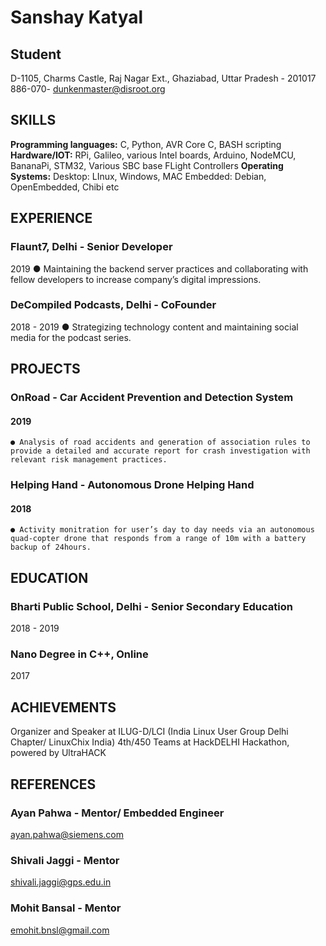 # Sanshay Katyal

## Student

D-1105, Charms Castle, Raj Nagar Ext.,
Ghaziabad, Uttar Pradesh - 201017
886-070-
dunkenmaster@disroot.org

## SKILLS

**Programming languages:**  C, Python, AVR Core C, BASH scripting
**Hardware/IOT:**  RPi, Galileo, various Intel boards, Arduino, NodeMCU,
BananaPi, STM32, Various SBC base FLight Controllers
**Operating Systems:** Desktop: LInux, Windows, MAC
Embedded: Debian, OpenEmbedded, Chibi etc

## EXPERIENCE

### Flaunt7, Delhi  - Senior Developer

2019 
● Maintaining the backend server practices and collaborating with fellow
developers to increase company’s digital impressions.

### DeCompiled Podcasts, Delhi  - CoFounder

2018 - 2019
● Strategizing technology content and maintaining social media for the
podcast series.

## PROJECTS

### OnRoad - Car Accident Prevention and Detection System

#### 2019 

```
● Analysis of road accidents and generation of association rules to
provide a detailed and accurate report for crash investigation with
relevant risk management practices.
```
### Helping Hand - Autonomous Drone Helping Hand

#### 2018 

```
● Activity monitration for user’s day to day needs via an autonomous
quad-copter drone that responds from a range of 10m with a battery
backup of 24hours.
```

## EDUCATION

### Bharti Public School, Delhi - Senior Secondary Education

2018 - 2019

### Nano Degree in C++, Online

2017  

## ACHIEVEMENTS

Organizer and Speaker at ILUG-D/LCI (India Linux User Group Delhi Chapter/
LinuxChix India)
4th/450 Teams at HackDELHI Hackathon, powered by UltraHACK

## REFERENCES

### Ayan Pahwa - Mentor/ Embedded Engineer

ayan.pahwa@siemens.com

### Shivali Jaggi - Mentor

shivali.jaggi@gps.edu.in

### Mohit Bansal - Mentor

emohit.bnsl@gmail.com